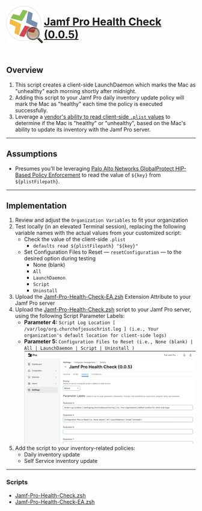 <!-- markdownlint-disable-next-line first-line-heading no-inline-html -->
[<img align="left" alt="Jamf Pro Health Check" src="images/jphc_icon.png" width="100" />](https://snelson.us/jphc)
  
# [Jamf Pro Health Check (0.0.5)](https://snelson.us/jphc)
<br>

## Overview

1. This script creates a client-side LaunchDaemon which marks the Mac as "unhealthy" each morning shortly after midnight.
1. Adding this script to your Jamf Pro daily inventory update policy will mark the Mac as "healthy" each time the policy is executed successfully.
1. Leverage a [vendor's ability to read client-side `.plist` values](https://docs.paloaltonetworks.com/globalprotect/10-1/globalprotect-admin/host-information/configure-hip-based-policy-enforcement) to determine if the Mac is "healthy" or "unhealthy", based on the Mac's ability to update its inventory with the Jamf Pro server.

---

## Assumptions

- Presumes you'll be leveraging [Palo Alto Networks GlobalProtect HIP-Based Policy Enforcement](https://docs.paloaltonetworks.com/globalprotect/10-1/globalprotect-admin/host-information/configure-hip-based-policy-enforcement) to read the value of `${key}` from `${plistFilepath}`.

---

## Implementation

1. Review and adjust the `Organization Variables` to fit your organization
1. Test locally (in an elevated Terminal session), replacing the following variable names with the actual values from your customized script:
    - Check the value of the client-side `.plist`
        - `defaults read ${plistFilepath} "${key}"`
    - Set Configuration Files to Reset — `resetConfiguration` — to the desired option during testing
        - None (blank)
        - `All`
        - `LaunchDaemon`
        - `Script`
        - `Uninstall`
1. Upload the [Jamf-Pro-Health-Check-EA.zsh](Jamf-Pro-Health-Check-EA.zsh) Extension Attribute to your Jamf Pro server
1. Upload the [Jamf-Pro-Health-Check.zsh](Jamf-Pro-Health-Check.zsh) script to your Jamf Pro server, using the following Script Parameter Labels:
    - **Parameter 4:** `Script Log Location [ /var/log/org.churchofjesuschrist.log ] (i.e., Your organization's default location for client-side logs)`
    - **Parameter 5:** `Configuration Files to Reset (i.e., None (blank) | All | LaunchDaemon | Script | Uninstall )`
    ![Script Parameter Labels](images/jphc_script_parameter_labels.png)
1. Add the script to your inventory-related policies:
    - Daily inventory update
    - Self Service inventory update

---

### Scripts
- [Jamf-Pro-Health-Check.zsh](Jamf-Pro-Health-Check.zsh)
- [Jamf-Pro-Health-Check-EA.zsh](Jamf-Pro-Health-Check-EA.zsh)